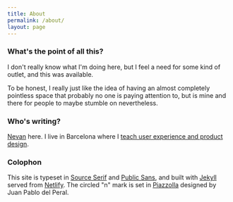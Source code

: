 ```yaml
---
title: About
permalink: /about/
layout: page
---
```


### What's the point of all this?

I don't really know what I'm doing here, but I feel a need for some kind of outlet, and this was available.

To be honest, I really just like the idea of having an almost completely pointless space that probably no one is paying attention to, but is mine and there for people to maybe stumble on nevertheless.


### Who's writing?

[Nevan](https://nevanscott.com) here. I live in Barcelona where I [teach user experience and product design](https://buttonschool.com).


### Colophon

This site is typeset in [Source Serif](https://adobe-fonts.github.io/source-serif/) and [Public Sans](https://public-sans.digital.gov), and built with [Jekyll](https://jekyllrb.com) served from [Netlify](https://www.netlify.com). The circled "n" mark is set in [Piazzolla](https://piazzolla.huertatipografica.com) designed by Juan Pablo del Peral.
